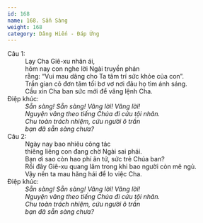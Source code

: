 ```yaml
---
id: 168
name: 168. Sẵn Sàng
weight: 168
category: Dâng Hiến - Đáp Ứng
---
```

<dl><dt>Câu 1:</dt><dd data-verse="1">Lạy Cha Giê-xu nhân ái, <br/>hôm nay con nghe lời Ngài truyền phán <br/>rằng: “Vui mau dâng cho Ta tâm trí sức khỏe của con”. <br/>Trần gian cô đơn tăm tối bơ vơ nơi đâu họ tìm ánh sáng. <br/>Cầu xin Cha ban sức mới để vâng lệnh Cha. </dd><dt>Điệp khúc:</dt><dd data-chorus="1"><em>Sẵn sàng! Sẵn sàng! Vâng lời! Vâng lời! <br/>Nguyện vâng theo tiếng Chúa đi cứu tội nhân. <br/>Chu toàn trách nhiệm, cứu người ô trần <br/>bạn đã sẵn sàng chưa? </em></dd><dt>Câu 2:</dt><dd data-verse="2">Ngày nay bao nhiêu công tác <br/>thiêng liêng con đang chờ Ngài sai phái. <br/>Bạn ơi sao còn hao phí ân tứ, sức trẻ Chúa ban? <br/>Rồi đây Giê-xu quang lâm trong khi bao người còn mê ngủ. <br/>Vậy nên ta mau hăng hái để lo việc Cha. </dd><dt>Điệp khúc:</dt><dd data-chorus="1"><em>Sẵn sàng! Sẵn sàng! Vâng lời! Vâng lời! <br/>Nguyện vâng theo tiếng Chúa đi cứu tội nhân. <br/>Chu toàn trách nhiệm, cứu người ô trần <br/>bạn đã sẵn sàng chưa? </em></dd></dl>
